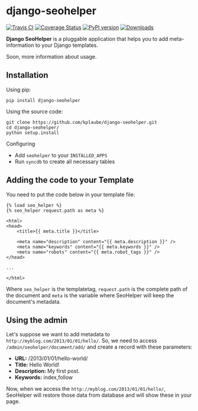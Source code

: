 django-seohelper
================

[![Travis CI](https://secure.travis-ci.org/kplaube/django-seohelper.png)](https://travis-ci.org/kplaube/django-seohelper)
[![Coverage Status](https://coveralls.io/repos/kplaube/django-seohelper/badge.png)](https://coveralls.io/r/kplaube/django-seohelper)
[![PyPI version](https://badge.fury.io/py/django-seohelper.png)](http://badge.fury.io/py/django-seohelper)
[![Downloads](http://pypip.in/d/django-seohelper/badge.png)](https://crate.io/packages/django-seohelper/)

**Django SeoHelper** is a pluggable application that helps you to add
meta-information to your Django templates.

Soon, more information about usage.


Installation
------------

Using pip:

    pip install django-seohelper

Using the source code:

    git clone https://github.com/kplaube/django-seohelper.git
    cd django-seohelper/
    python setup.install

Configuring

* Add `seohelper` to your `INSTALLED_APPS`
* Run `syncdb` to create all necessary tables

Adding the code to your Template
--------------------------------

You need to put the code below in your template file:
        
    {% load seo_helper %}
    {% seo_helper request.path as meta %}

    <html>
    <head>
        <title>{{ meta.title }}</title>

        <meta name="description" content="{{ meta.description }}" />
        <meta name="keywords" content="{{ meta.keywords }}" />
        <meta name="robots" content="{{ meta.robot_tags }}" />
    </head>

    ...

    </html>

Where `seo_helper` is the templatetag, `request.path` is the complete path of the document and `meta` is the variable where SeoHelper will keep the document's metadata.

Using the admin
---------------

Let's suppose we want to add metadata to `http://myblog.com/2013/01/01/hello/`. So,
we need to access `/admin/seohelper/document/add/` and create a record with these parameters:

* **URL:** /2013/01/01/hello-world/
* **Title:** Hello World!
* **Description:** My first post.
* **Keywords:** index,follow

Now, when we access the `http://myblog.com/2013/01/01/hello/`, SeoHelper will restore those data from database and will show these in your page.
